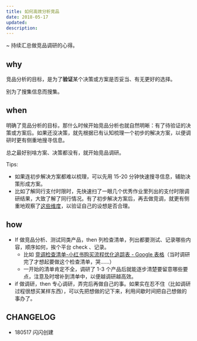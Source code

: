 ```yaml
---
title: 如何高效分析竞品
date: 2018-05-17
updated: 
description: 
---
```




~ 持续汇总做竞品调研的心得。

## why

竞品分析的目标，是为了**验证**某个决策或方案是否妥当、有无更好的选择。

别为了搜集信息而搜集。

## when

明确了竞品分析的目标，那什么时候开始竞品分析也就自然明晰：有了待验证的决策或方案后。如果还没决策，就先根据已有认知梳理一个初步的解决方案，以便调研时更有侧重地搜寻信息。

总之最好别啥方案、决策都没有，就开始竞品调研。

Tips: 

- 如果连初步解决方案都难以梳理，可以先用 15-20 分钟快速搜寻信息，辅助决策形成方案。
- 比如了解同行支付时限时，先快速扫了一眼几个优秀作业里列出的支付时限调研结果，大致了解了同行情况。有了初步解决方案后，再去做竞调，就更有侧重地观察了[这些维度](https://docs.google.com/spreadsheets/d/1sz5MgZurOmPb4928bjzvG2M4DrXmkem9ngeN-36kXmY/edit#gid=224436884)，以验证自己的设想是否合理。


## how


- If 做竞品分析、测试同类产品，then 列检查清单，列出都要测试、记录哪些内容，顺序如何，挨个平台 check 、记录。
	- 比如 [竞调检查清单-小红书购买流程优化追踪表 - Google 表格](https://docs.google.com/spreadsheets/d/1sz5MgZurOmPb4928bjzvG2M4DrXmkem9ngeN-36kXmY/edit#gid=1675844045)（当时调研完了才想起要做这个检查清单，哭……）
	- 一开始的清单肯定不全，调研了 1-3 个产品后就能逐步清楚要留意哪些要点，注意及时增补到清单中，以便越调研越高效。
- if 做调研，then 专心调研，弄完后再做自己的事。如果实在忍不住（比如调研过程很想买某样东西），可以先把想做的记下来，利用间歇时间把自己想做的事办了。


## CHANGELOG 

- 180517 闪闪创建


